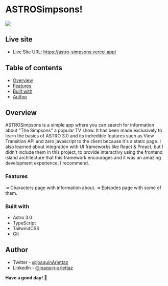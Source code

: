 # ASTROSimpsons!
![](https://res.cloudinary.com/dkjkgri6x/image/upload/v1695597539/Screenshot_from_2023-09-24_20-17-14_tooabl.png)

## Live site
- Live Site URL: https://astro-simpsons.vercel.app/

## Table of contents
  - [Overview](#overview)
  - [Features](#features)
  - [Built with](#built-with)
  - [Author](#author)

## Overview
ASTROSimpsons is a simple app where you can search for information about "The Simpsons" a popular TV show. It has been made exclusively to learn the basics of ASTRO 3.0 and its indredible features such as View Transition API and zero javascript to the client because it's a static page. I also learned about integration with UI frameworks like React & Preact, but I didn't include them in this project, to provide interactivy using the frontend island architecture that this framework encourages and it was an amazing development experience, I recommend.

### Features
↠ Characters page with information about.
↠ Episodes page with some of them.

### Built with

- Astro 3.0
- TypeScript
- TailwindCSS
- Git

## Author

- Twitter - [@joaquinArlettaz](https://twitter.com/joaquinarlettaz)
- LinkedIn - [@joaquin-arlettaz](https://www.linkedin.com/in/joaqu%C3%ADn-arlettaz/)

**Have a good day!** 🚀

